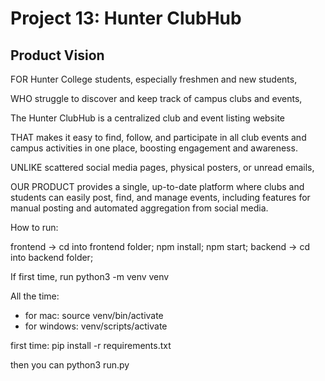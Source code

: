 # Project 13: Hunter ClubHub

## Product Vision

FOR Hunter College students, especially freshmen and new students,

WHO struggle to discover and keep track of campus clubs and events, 

The Hunter ClubHub is a centralized club and event listing website

THAT makes it easy to find, follow, and participate in all club events and campus activities in one place, boosting engagement and awareness.

UNLIKE scattered social media pages, physical posters, or unread emails,

OUR PRODUCT provides a single, up-to-date platform where clubs and students can easily post, find, and manage events, including features for manual posting and automated aggregation from social media.

How to run:

frontend -> cd into frontend folder; npm install; npm start; 
backend -> cd into backend folder;

If first time, run python3 -m venv venv

All the time:
- for mac: source venv/bin/activate
- for windows: venv/scripts/activate

first time: pip install -r requirements.txt

then you can python3 run.py
